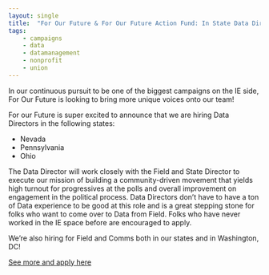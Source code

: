 ```yaml
---
layout: single
title:  "For Our Future & For Our Future Action Fund: In State Data Directors"
tags: 
    - campaigns
    - data
    - datamanagement
    - nonprofit
    - union
---
```


In our continuous pursuit to be one of the biggest campaigns on the IE side, For Our Future is looking to bring more unique voices onto our team!

For our Future is super excited to announce that we are hiring Data Directors in the following states:

* Nevada
* Pennsylvania
* Ohio

The Data Director will work closely with the Field and State Director to execute our mission of building a community-driven movement that yields high turnout for progressives at the polls and overall improvement on engagement in the political process. Data Directors don’t have to have a ton of Data experience to be good at this role and is a great stepping stone for folks who want to come over to Data from Field. Folks who have never worked in the IE space before are encouraged to apply. 

We’re also hiring for Field and Comms both in our states and in Washington, DC! 

[See more and apply here](https://boards.greenhouse.io/forourfuture#.WtDTttPwbq1)
